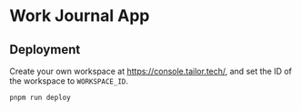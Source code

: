 # Work Journal App 

## Deployment 

Create your own workspace at https://console.tailor.tech/, and set the ID of the workspace to `WORKSPACE_ID`.

```bash
pnpm run deploy
```
